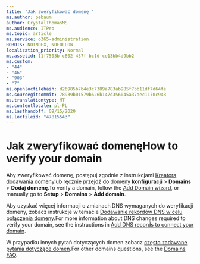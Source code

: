 ```yaml
---
title: 'Jak zweryfikować domenę '
ms.author: pebaum
author: CrystalThomasMS
ms.audience: ITPro
ms.topic: article
ms.service: o365-administration
ROBOTS: NOINDEX, NOFOLLOW
localization_priority: Normal
ms.assetid: 11f7503b-c802-437f-bc1d-ce13bb4d9bb2
ms.custom:
- "44"
- "46"
- "903"
- "7"
ms.openlocfilehash: d26985b7b4e3c7389a783ab985f7bb11df7d64fe
ms.sourcegitcommit: 78939b01579b626b147d356045a37aec1170c948
ms.translationtype: MT
ms.contentlocale: pl-PL
ms.lasthandoff: 09/15/2020
ms.locfileid: "47815543"
---
```

# <a name="how-to-verify-your-domain"></a><span data-ttu-id="31524-102">Jak zweryfikować domenę</span><span class="sxs-lookup"><span data-stu-id="31524-102">How to verify your domain</span></span>

<span data-ttu-id="31524-103">Aby zweryfikować domenę, postępuj zgodnie z instrukcjami [Kreatora dodawania domeny](https://admin.microsoft.com/Adminportal#/Domains/Wizard)lub ręcznie przejdź do domeny **konfiguracji**  >  **Domains**  >  **Dodaj domenę**.</span><span class="sxs-lookup"><span data-stu-id="31524-103">To verify a domain, follow the [Add Domain wizard](https://admin.microsoft.com/Adminportal#/Domains/Wizard), or manually go to **Setup** > **Domains** > **Add domain**.</span></span>

<span data-ttu-id="31524-104">Aby uzyskać więcej informacji o zmianach DNS wymaganych do weryfikacji domeny, zobacz instrukcje w temacie [Dodawanie rekordów DNS w celu połączenia domeny](https://docs.microsoft.com/microsoft-365/admin/get-help-with-domains/create-dns-records-at-any-dns-hosting-provider).</span><span class="sxs-lookup"><span data-stu-id="31524-104">For more information about DNS changes required to verify your domain, see the instructions in [Add DNS records to connect your domain](https://docs.microsoft.com/microsoft-365/admin/get-help-with-domains/create-dns-records-at-any-dns-hosting-provider).</span></span>

<span data-ttu-id="31524-105">W przypadku innych pytań dotyczących domen zobacz [często zadawane pytania dotyczące domen](https://docs.microsoft.com/microsoft-365/admin/setup/domains-faq).</span><span class="sxs-lookup"><span data-stu-id="31524-105">For other domains questions, see the [Domains FAQ](https://docs.microsoft.com/microsoft-365/admin/setup/domains-faq).</span></span>
